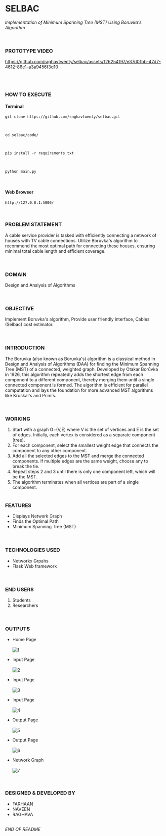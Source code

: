 # SELBAC
_Implementation of Minimum Spanning Tree (MST) Using Boruvka's Algorithm_
<br><br><br>


### PROTOTYPE VIDEO
https://github.com/raghavtwenty/selbac/assets/126254197/e37d01bb-47d7-4612-86e1-a3a9456f3d10

<br><br>

### HOW TO EXECUTE

#### Terminal

```
git clone https://github.com/raghavtwenty/selbac.git
```
<br>

```
cd selbac/code/
```
<br>

```
pip install -r requirements.txt
```
<br>

```
python main.py
```
<br>

#### Web Browser

```
http://127.0.0.1:5000/
```
<br>

### PROBLEM STATEMENT

A cable service provider is tasked with efficiently connecting a network of houses with TV cable connections. Utilize Boruvka's algorithm to recommend the most optimal path for connecting these houses, ensuring minimal total cable length and efficient coverage. 
<br><br><br>


### DOMAIN

Design and Analysis of Algorithms
<br><br><br>


### OBJECTIVE

Implement Boruvka's algorithm, Provide user friendly interface, Cables (Selbac) cost estimator.
<br><br><br>


### INTRODUCTION

The Boruvka (also known as Boruvka's) algorithm is a classical method in Design and Analysis of Algorithms (DAA) for finding the Minimum Spanning Tree (MST) of a connected, weighted graph. Developed by Otakar Borůvka in 1926, this algorithm repeatedly adds the shortest edge from each component to a different component, thereby merging them until a single connected component is formed. The algorithm is efficient for parallel computation and lays the foundation for more advanced MST algorithms like Kruskal's and Prim's.
<br><br><br>


### WORKING

1. Start with a graph G=(V,E) where V is the set of vertices and E is the set of edges. Initially, each vertex is considered as a separate component (tree).<br>
2. For each component, select the smallest weight edge that connects the component to any other component. <br>
3. Add all the selected edges to the MST and merge the connected components. If multiple edges are the same weight, choose any to break the tie. <br>
4. Repeat steps 2 and 3 until there is only one component left, which will be the MST. <br>
5. The algorithm terminates when all vertices are part of a single component.
<br><br>


### FEATURES

- Displays Network Graph <br>
- Finds the Optimal Path <br>
- Minimum Spanning Tree (MST) 
<br><br><br>


### TECHNOLOGIES USED

- Networkx Grpahs <br>
- Flask Web framework
<br><br><br>


### END USERS

1. Students
2. Researchers
<br><br><br>


### OUTPUTS

- Home Page <br><br>
![1](https://github.com/raghavtwenty/selbac/assets/126254197/fa0e931c-5f86-4e8e-888b-950bf76f80d5)


- Input Page <br><br>
![2](https://github.com/raghavtwenty/selbac/assets/126254197/a2b0009a-7697-4f4a-baf4-3d4b0f658262)


- Input Page <br><br>
![3](https://github.com/raghavtwenty/selbac/assets/126254197/a855d73e-5057-4eaf-9cc2-847848394dc3)


- Input Page <br><br>
![4](https://github.com/raghavtwenty/selbac/assets/126254197/03e44730-5bd2-482f-b647-0273e6837512)


- Output Page <br><br>
![5](https://github.com/raghavtwenty/selbac/assets/126254197/0497d632-390b-4a4f-89dd-8e82fafadec9)


- Output Page <br><br>
![6](https://github.com/raghavtwenty/selbac/assets/126254197/cf05099a-574f-4916-b0ba-3b25451ece4a)


- Network Graph <br><br>
![7](https://github.com/raghavtwenty/selbac/assets/126254197/feaa426c-d4b2-4ba7-a7da-1ca0d7cb9cd5)

<br>

### DESIGNED & DEVELOPED BY

- FARHAAN
- NAVEEN
- RAGHAVA
<br><br>


_END OF README_
